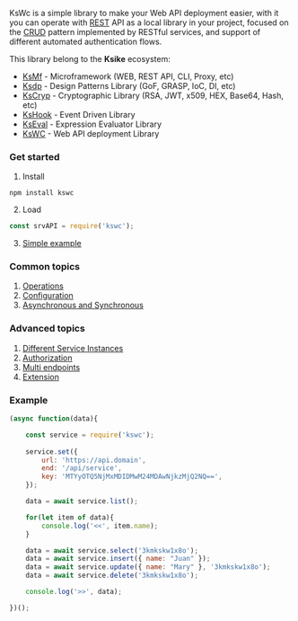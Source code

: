 KsWc is a simple library to make your Web API deployment easier, with it you can operate with [REST](https://en.wikipedia.org/wiki/Representational_state_transfer) API as a local library in your project, focused on the [CRUD](https://en.wikipedia.org/wiki/Create,_read,_update_and_delete) pattern implemented by RESTful services, and support of different automated authentication flows. 

This library belong to the **Ksike** ecosystem:
- [KsMf](https://www.npmjs.com/package/ksmf) - Microframework (WEB, REST API, CLI, Proxy, etc)
- [Ksdp](https://www.npmjs.com/package/ksdp) - Design Patterns Library (GoF, GRASP, IoC, DI, etc)
- [KsCryp](https://www.npmjs.com/package/kscryp) - Cryptographic Library (RSA, JWT, x509, HEX, Base64, Hash, etc) 
- [KsHook](https://www.npmjs.com/package/kshook) - Event Driven Library
- [KsEval](https://www.npmjs.com/package/kseval) - Expression Evaluator Library 
- [KsWC](https://www.npmjs.com/package/kswc) - Web API deployment Library

### Get started
1. Install
```npm
npm install kswc
```
2. Load
```js
const srvAPI = require('kswc');
```
3. [Simple example](./simple.example.md)

### Common topics
1. [Operations](https://github.com/ameksike/kswc/wiki/Operations)
2. [Configuration](./configuration.md)
3. [Asynchronous and Synchronous](./asynchronous.md)

### Advanced topics
1. [Different Service Instances](./instances.md)
2. [Authorization](./authorization.md)
3. [Multi endpoints](./multiendpoints.md)
4. [Extension](./extension.md)

### Example

```js
(async function(data){

    const service = require('kswc');
    
	service.set({
		url: 'https://api.domain',
		end: '/api/service',
		key: 'MTYyOTQ5NjMxMDIDMwM24MDAwNjkzMjQ2NQ==',
	});

    data = await service.list();

    for(let item of data){
        console.log('<<', item.name);
    }

    data = await service.select('3kmkskw1x8o'); 
    data = await service.insert({ name: "Juan" });
    data = await service.update({ name: "Mary" }, '3kmkskw1x8o');    
    data = await service.delete('3kmkskw1x8o');

    console.log('>>', data);

})();
```